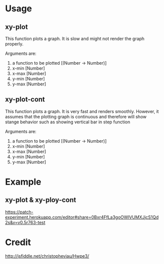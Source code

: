 Usage
=====

xy-plot
-------

This function plots a graph. It is slow and might not render the graph properly.

Arguments are:

1. a function to be plotted [(Number -> Number)]
2. x-min [Number]
3. x-max [Number]
4. y-min [Number]
5. y-max [Number]

xy-plot-cont
------------

This function plots a graph. It is very fast and renders smoothly. However,
it assumes that the plotting graph is continuous and therefore will show
stange behavior such as showing vertical bar in step function

Arguments are:

1. a function to be plotted [(Number -> Number)]
2. x-min [Number]
3. x-max [Number]
4. y-min [Number]
5. y-max [Number]

Example
=======

xy-plot & xy-ploy-cont
----------------------

https://patch-experiment.herokuapp.com/editor#share=0Bxr4FfLa3goOWlVUMXJjcS1Qd2s&v=v0.5r763-test

Credit
======

http://jsfiddle.net/christopheviau/Hwpe3/
